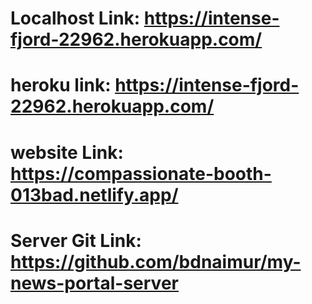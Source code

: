 # Localhost Link: https://intense-fjord-22962.herokuapp.com/
# heroku link: https://intense-fjord-22962.herokuapp.com/
# website Link: https://compassionate-booth-013bad.netlify.app/
# Server Git Link:  https://github.com/bdnaimur/my-news-portal-server

